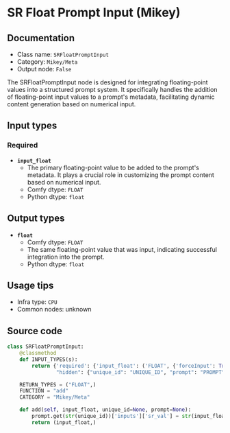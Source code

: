 # SR Float Prompt Input (Mikey)
## Documentation
- Class name: `SRFloatPromptInput`
- Category: `Mikey/Meta`
- Output node: `False`

The SRFloatPromptInput node is designed for integrating floating-point values into a structured prompt system. It specifically handles the addition of floating-point input values to a prompt's metadata, facilitating dynamic content generation based on numerical input.
## Input types
### Required
- **`input_float`**
    - The primary floating-point value to be added to the prompt's metadata. It plays a crucial role in customizing the prompt content based on numerical input.
    - Comfy dtype: `FLOAT`
    - Python dtype: `float`
## Output types
- **`float`**
    - Comfy dtype: `FLOAT`
    - The same floating-point value that was input, indicating successful integration into the prompt.
    - Python dtype: `float`
## Usage tips
- Infra type: `CPU`
- Common nodes: unknown


## Source code
```python
class SRFloatPromptInput:
    @classmethod
    def INPUT_TYPES(s):
        return {'required': {'input_float': ('FLOAT', {'forceInput': True}),},
                "hidden": {"unique_id": "UNIQUE_ID", "prompt": "PROMPT"}}

    RETURN_TYPES = ("FLOAT",)
    FUNCTION = "add"
    CATEGORY = "Mikey/Meta"

    def add(self, input_float, unique_id=None, prompt=None):
        prompt.get(str(unique_id))['inputs']['sr_val'] = str(input_float)
        return (input_float,)

```
